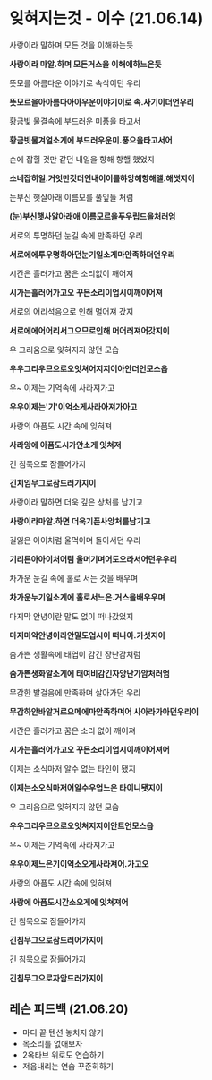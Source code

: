 # 잊혀지는것 - 이수 (21.06.14)

사랑이라 말하며 모든 것을 이해하는듯

**사랑이라 마알.하며 모든거스을 이해애하느은듯**

뜻모를 아름다운 이야기로 속삭이던 우리

**뜻모르을아아름다아아우운이야기이로 속.사기이더언우리**

황금빛 물결속에 부드러운 미풍을 타고서

**황금빗물겨얼소게에 부드러우운미.풍으을타고서어**

손에 잡힐 것만 같던 내일을 향해 항핼 했었지

**소네잡히일.거엇만갓더언내이이를햐앙해항해앨.해썻지이**

눈부신 햇살아래 이름모를 풀잎들 처럼

**(눈)부신햇사알아래애 이름모르을푸우립드을처러엄**

서로의 투명하던 눈길 속에 만족하던 우리

**서로에에투우명하아던눈기일소게마안족하더언우리**

시간은 흘러가고 꿈은 소리없이 깨어져

**시가는흘러어가고오 꾸믄소리이업시이깨이어져**

서로의 어리석음으로 인해 멀어져 갔지

**서로에에어어리서그으므로인해 머어러져어갓지이**

우 그리움으로 잊혀지지 않던 모습

**우우그리우므으로오잇쳐어지지이아안더언모스읍**

우~ 이제는 기억속에 사라져가고

**우우이제는'기'이억소게사라아져가아고**

사랑의 아픔도 시간 속에 잊혀져

**사라앙에 아픔도시가안소게 잇쳐저**

긴 침묵으로 잠들어가지

**긴치임무그로잠드러가지이**

사랑이라 말하면 더욱 깊은 상처를 남기고

**사랑이라마알.하면 더욱기픈사앙처를남기고**

길잃은 아이처럼 울먹이며 돌아서던 우리

**기리른아아이처어럼 울머기며어도오라서어던우우리**

차가운 눈길 속에 홀로 서는 것을 배우며

**차가운누기일소게에 홀로서느은.거스을배우우며**

마지막 안녕이란 말도 없이 떠나갔었지

**마지마악안녕이라안말도업시이 떠나아.가섯지이**

숨가쁜 생활속에 태엽이 감긴 장난감처럼

**숨가쁜생화알소게에 태여비감긴자앙난가암처러엄**

무감한 발걸음에 만족하며 살아가던 우리

**무감하안바알거르으메에마안족하며어 사아라가아던우리이**

시간은 흘러가고 꿈은 소리 없이 깨어져

**시가는흘러어가고오 꾸믄소리이업시이깨이어져어**

이제는 소식마저 알수 없는 타인이 됐지

**이제는소오식마저어알수우업느은 타이니됏지이**

우 그리움으로 잊혀지지 않던 모습

**우우그리우므으로오잇쳐지지이안트언모스읍**

우~ 이제는 기억속에 사라져가고

**우우이제느은기이억소오게사라져어.가고오**

사랑의 아픔도 시간 속에 잊혀져

**사랑에 아픔도시간소오게에 잇쳐져어**

긴 침묵으로 잠들어가지

**긴침무그으로잠드러어가지이**

긴 침묵으로 잠들어가지 

**긴침무그으로자암드러가지이**



## 레슨 피드백 (21.06.20)

- 마디 끝 텐션 놓치지 않기
- 목소리를 없애보자
- 2옥타브 위로도 연습하기
- 저읍내리는 연습 꾸준히하기

